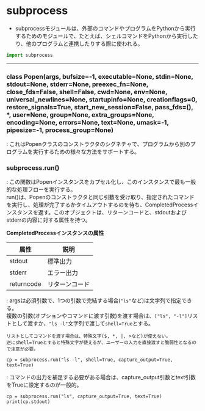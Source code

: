 <div data-title="subprocess"></div>
<a id="top" data-name="TOP">

# subprocess

- subprocessモジュールは、外部のコマンドやプログラムをPythonから実行するためのモジュールで、たとえば、シェルコマンドをPythonから実行したり、他のプログラムと連携したりする際に使われる。

```python
import subprocess
```

---

### class Popen(args, bufsize=-1, executable=None, stdin=None, stdout=None, stderr=None, preexec_fn=None, close_fds=False, shell=False, cwd=None, env=None, universal_newlines=None, startupinfo=None, creationflags=0, restore_signals=True, start_new_session=False, pass_fds=(), *, user=None, group=None, extra_groups=None, encoding=None, errors=None, text=None, umask=-1, pipesize=-1, process_group=None)
: これはPopenクラスのコンストラクタのシグネチャで、プログラムから別のプログラムを実行するための様々な方法をサポートする。

### subprocess.run()
: この関数はPopenインスタンスをカプセル化し、このインスタンスで最も一般的な処理フローを実行する。<br>run()は、Popenのコンストラクタと同じ引数を受け取り、指定されたコマンドを実行し、処理が完了するかタイムアウトするのを待ち、CompletedProcessインスタンスを返す。このオブジェクトは、リターンコードと、stdoutおよびstderrの内容に対する属性を持つ。

**CompletedProcessインスタンスの属性**

| 属性       | 説明           |
| ---------- | -------------- |
| stdout     | 標準出力       |
| stderr     | エラー出力     |
| returncode | リターンコード |

: argsは必須引数で、1つの引数で完結する場合(`"ls"`など)は文字列で指定できる。<br>複数の引数(オプションやコマンドに渡す引数)を渡す場合は、`["ls", "-l"]`リストとして渡すか、`"ls -l"`文字列で渡して`shell=True`とする。

<pre><code class="caution">リストとしてコマンドを渡す場合は、特殊文字($, *, |, >など)が使えない。<br>逆にshell=Trueとすると特殊文字が使えるが、ユーザーの入力を直接渡すと脆弱性となるので注意が必要。</code></pre>

<pre><code class="example">cp = subprocess.run("ls -l", shell=True, capture_output=True, text=True)
</code></pre>

: コマンドの出力を補足する必要がある場合は、capture_output引数とtext引数をTrueに設定するのが一般的。

<pre><code class="example">cp = subprocess.run("ls", capture_output=True, text=True)
print(cp.stdout)</code></pre>


